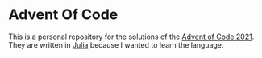 # Advent Of Code

This is a personal repository for the solutions of the [Advent of Code 2021](https://adventofcode.com/2021/). 
They are written in [Julia](https://julialang.org/) because I wanted to learn the language.
